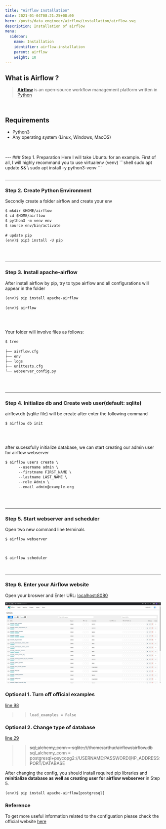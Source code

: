```yaml
---
title: "Airflow Installation"
date: 2021-01-04T08:21:25+08:00
hero: /posts/data_engineer/airflow/installation/airflow.svg
description: Installation of airflow
menu:
  sidebar:
    name: Installation
    identifier: airflow-installation
    parent: airflow
    weight: 10
---
```


## What is Airflow ?
> [**Airflow**](https://airflow.apache.org/) is an open-source workflow management platform written in [Python](https://www.python.org/)

</br>

## Requirements
- Python3
- Any operating system (Linux, Windows, MacOS)

</br>
</br>
--- 
### Step 1. Preparation
Here I will take Ubuntu for an example. First of all, I will highly recommand you to use virtualenv (venv)
```shell
sudo apt update && \
sudo apt install -y python3-venv 
```
</br>
</br> 

---
### Step 2. Create Python Environment
Secondly create a folder airflow and create your env 
```shell
$ mkdir $HOME/airflow
$ cd $HOME/airflow
$ python3 -m venv env
$ source env/bin/activate

# update pip 
(env)$ pip3 install -U pip
```
</br>
</br>  
  
---
### Step 3. Install apache-airflow
After install airflow by pip, try to type airflow and all configurations will appear in the folder
```shell
(env)$ pip install apache-airflow

(env)$ airflow
```
</br>
</br>  

Your folder will involve files as follows:
```shell
$ tree

├── airflow.cfg
├── env
├── logs
├── unittests.cfg
└── webserver_config.py
```

</br>
</br> 
  
---
### Step 4. Initialize db and Create web user(default: sqlite)
airflow.db (sqlite file) will be create after enter the following command
```shell
$ airflow db init
```

</br>
</br>

after sucessfully initialize database, we can start creating our admin user for airflow webserver
```shell
$ airflow users create \
      --username admin \
      --firstname FIRST_NAME \
      --lastname LAST_NAME \
      --role Admin \
      --email admin@example.org
```
</br>
</br>  

---
### Step 5. Start webserver and scheduler
Open two new command line terminals
```shell
$ airflow webserver
```
</br>
 
```shell
$ airflow scheduler
```
</br>

---  
### Step 6. Enter your Airflow website
Open your broswer and Enter URL: [localhost:8080](localhost:8080)

![](/posts/data_engineer/airflow/installation/result.png)

### Optional 1. Turn off official examples
[line 98](https://raw.githubusercontent.com/arthurtibame/airflow-tutorial/main/airflow.cfg)

>> ~~~load_examples = True~~~
>> load_examples = False

### Optional 2. Change type of database
[line 29](https://raw.githubusercontent.com/arthurtibame/airflow-tutorial/main/airflow.cfg)

>> ~~sql_alchemy_conn = sqlite:////home/arthur/airflow/airflow.db~~
>> sql_alchemy_conn = postgresql+psycopg2://USERNAME:PASSWORD@IP_ADDRESS:PORT/DATABASE

After changing the config, you should install required pip libraries and **reinitialize database as well as creating user for airflow webserver** in Step 5.
```shell
(env)$ pip install apache-airflow[postgresql]
```

### Reference 
To get more useful information related to the configuation
please check the official website [here](https://airflow.apache.org/docs/apache-airflow/stable/howto/index.html)



